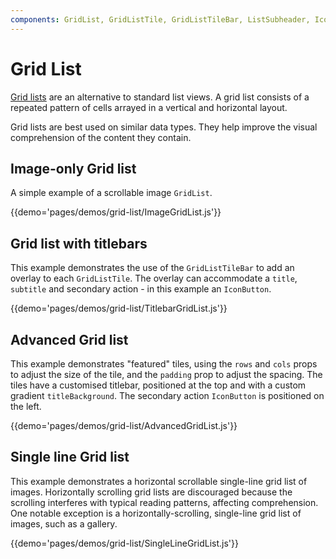 ```yaml
---
components: GridList, GridListTile, GridListTileBar, ListSubheader, IconButton
---
```


# Grid List

[Grid lists](https://www.google.com/design/spec/components/grid-lists.html)
are an alternative to standard list views.
A grid list consists of a repeated pattern of cells arrayed in a vertical and horizontal layout.

Grid lists are best used on similar data types.
They help improve the visual comprehension of the content they contain.

## Image-only Grid list

A simple example of a scrollable image `GridList`.

{{demo='pages/demos/grid-list/ImageGridList.js'}}

## Grid list with titlebars

This example demonstrates the use of the `GridListTileBar` to add an overlay to each `GridListTile`.
The overlay can accommodate a `title`, `subtitle` and secondary action - in this example an `IconButton`.

{{demo='pages/demos/grid-list/TitlebarGridList.js'}}

## Advanced Grid list

This example demonstrates "featured" tiles, using the `rows` and `cols` props to adjust the size of the tile, and the `padding` prop to adjust the spacing.
The tiles have a customised titlebar, positioned at the top and with a custom gradient `titleBackground`.
The secondary action `IconButton` is positioned on the left.

{{demo='pages/demos/grid-list/AdvancedGridList.js'}}

## Single line Grid list

This example demonstrates a horizontal scrollable single-line grid list of images.
Horizontally scrolling grid lists are discouraged because the scrolling interferes with typical reading patterns, affecting comprehension.
One notable exception is a horizontally-scrolling, single-line grid list of images, such as a gallery.

{{demo='pages/demos/grid-list/SingleLineGridList.js'}}

